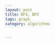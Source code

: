 ```yaml
---
layout: post
title: BFS, DFS  
tags: graph
category: algorithms
 

---
```


<script src="https://gist.github.com/selimslab/b79fcd36a3a837b0e81cae7b7865ede6.js"></script>

